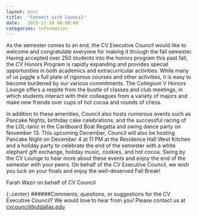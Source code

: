 ```yaml
---
layout: post
title:  "Connect with Council"
date:   2015-11-18 08:00:00
categories: information
---
```

As the semester comes to an end, the CV Executive Council would like to welcome and congratulate everyone for making it through the fall semester.<!--more-->  Having accepted over 250 students into the honors program this past fall, the CV Honors Program is rapidly expanding and provides special opportunities in both academics and extracurricular activities.  While many of us juggle a full plate of rigorous courses and other activities, it is easy to become burdened by our various commitments.  The Collegium V Honors Lounge offers a respite from the bustle of classes and club meetings, in which students interact with their colleagues from a variety of majors and make new friends over cups of hot cocoa and rounds of chess.

In addition to these amenities, Council also hosts numerous events such as Pancake Nights, birthday cake celebrations, and the successful racing of the LOL-tanic in the Cardboard Boat Regatta and swing dance party on November 13.  This upcoming December, Council will also be hosting Pancake Night on December 4 at 11 PM at the Residence Hall West Kitchen and a holiday party to celebrate the end of the semester with a white elephant gift exchange, holiday music, cookies, and hot cocoa.  Swing by the CV Lounge to hear more about these events and enjoy the end of the semester with your peers.  On behalf of the CV Executive Council, we wish you luck on your finals and enjoy the well-deserved Fall Break!

Farah Wazir on behalf of CV Council


{:.center}
######Comments, questions, or suggestions for the CV Executive Council? We would love to hear from you! Please contact us at [cvcouncil@utdallas.edu](mailto:cvcouncil@utdallas.edu)

